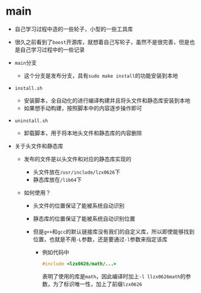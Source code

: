 # main

- 自己学习过程中造的一些轮子，小型的一些工具库

- 很久之前看到了`boost`开源库，就想着自己写轮子，虽然不是很完善，但是也是自己学习过程中的一些记录

- `main`分支

  - 这个分支是发布分支，具有`sudo make install`的功能安装到本地

- `install.sh`
  - 安装脚本，全自动化的进行编译构建并且将头文件和静态库安装到本地
  - 如果想手动构建，按照脚本中的内容逐步操作即可

- `uninstall.sh`
  - 卸载脚本，用于将本地头文件和静态库的内容删除

- 关于头文件和静态库

  - 发布的文件是以头文件和对应的静态库实现的

    - 头文件放在`/usr/include/lzx0626`下
    - 静态库放在`/lib64`下

  - 如何使用？

    - 头文件的位置保证了能被系统自动识别

    - 静态库的位置保证了能被系统自动识别位置

    - 但是`g++`和`gcc`的默认链接库没有我们的自定义库，所以即使能够找到位置，也就是不用`-L`参数，还是要通过`-l`参数来指定该库

      - 例如代码中

        ```cpp
        #include <lzx0626/math/...>
        ```

        表明了使用的库是`math`，因此编译时加上`-l llzx0626math`的参数，为了标识唯一性，加上了前缀`lzx0626`


